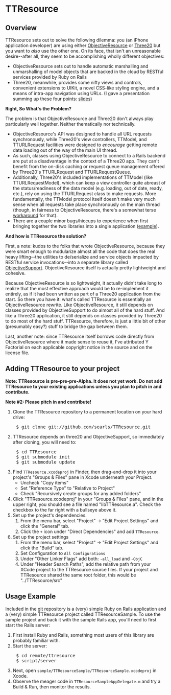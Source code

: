 TTResource
==========

Overview
--------

TTResource sets out to solve the following dilemma: you (an iPhone application developer) are using either [ObjectiveResource](http://github.com/yfactorial/objectiveresource) or [Three20](http://github.com/joehewitt/three20) but you want to *also* use the other one. On its face, that isn't an unreasonable desire--after all, they seem to be accomplishing wholly different objectives:

* ObjectiveResource sets out to handle automatic marshalling and unmarshalling of model objects that are backed in the cloud by RESTful services provided by Ruby on Rails
* Three20, meanwhile, provides some nifty views and controls, convenient extensions to UIKit, a novel CSS-like styling engine, and a means of intra-app navigation using URLs. (I gave a presentation summing up these four points: [slides](http://is.gd/4Fd7f))

**Right, So What's the Problem?**

The problem is that ObjectiveResource and Three20 don't always play particularly well together. Neither thematically nor technically.

* ObjectiveResource's API was designed to handle all URL requests synchronously, while Three20's view controllers, TTModel, and TTURLRequest facilities were designed to *encourage* getting remote data loading out of the way of the main UI thread. 
* As such, classes using ObjectiveResource to connect to a Rails backend are put at a disadvantage in the context of a Three20 app. They can't benefit from the on-disk caching or request queue management offered by Three20's TTURLRequest and TTURLRequestQueue.
* Additionally, Three20's included implementations of TTModel (like TTURLRequestModel), which can keep a view controller quite abreast of the status/readiness of the data model (e.g. loading, out of date, ready, etc.), rely on using the TTURLRequest class to make requests. More fundamentally, the TTModel protocol itself doesn't make very much sense when all requests take place synchronously on the main thread (though, in fairness to ObjectiveResource, there's a somewhat terse [workaround](http://groups.google.com/group/objectiveresource/browse_thread/thread/73370fd4f28e43eb/6af4489aa538db82?lnk=gst&q=asynchronous#6af4489aa538db82) for that).
* There are a couple minor bugs/hiccups to experience when first bringing together the two libraries into a single application ([example](http://github.com/joehewitt/three20/issues#issue/95)).

**And how is TTResource the solution?**

First, a note: kudos to the folks that wrote ObjectiveResource, because they were smart enough to modularize almost all the code that does the real heavy lifting--the utilities to de/serialize and service objects impacted by RESTful service invocations--into a separate library called [ObjectiveSupport](http://github.com/yfactorial/objectivesupport). ObjectiveResource itself is actually pretty lightweight and cohesive. 

Because ObjectiveResource is so lightweight, it actually didn't take long to realize that the most effective approach would be to re-implement it entirely, as if it had been written as part of a Three20 application from the start. So there you have it: what's called TTResource is essentially an ObjectiveResource rewrite. Like ObjectiveResource, it still depends on classes provided by ObjectiveSupport to do almost all of the hard stuff. And like a Three20 application, it still depends on classes provided by Three20 to do most of the hard stuff. TTResource, therefore, is just a little bit of other (presumably easy?) stuff to bridge the gap between them. 

Last, another note: since TTResource itself borrows code directly from ObjectiveResource where it made sense to reuse it, I've attributed Y Factorial on each applicable copyright notice in the source and on the license file.

Adding TTResource to your project
---------------------------------

**Note: TTResource is pre-pre-pre-Alpha. It does not yet work. Do not add TTResource to your existing applications unless you plan to pitch in and contribute.**

**Note #2: Please pitch in and contribute!**

1. Clone the TTResource repository to a permanent location on your hard drive:
<pre>
    $ git clone git://github.com/searls/TTResource.git
</pre>
2. TTResource depends on three20 and ObjectiveSupport, so immediately after cloning, you will need to:
<pre>
	$ cd TTResource
	$ git submodule init
	$ git submodule update
</pre>
3. Find `TTResource.xcodeproj` in Finder, then drag-and-drop it into your project's "Groups & Files" pane in Xcode underneath your Project.
	* Uncheck "Copy items"
	* Set "Reference Type" to "Relative to Project"
	* Check "Recursively create groups for any added folders"	
4. Click "TTResource.xcodeproj" in your "Groups & Files" pane, and in the upper right, you should see a file named "libTTResource.a". Check the checkbox to the far right with a bullseye above it.
5. Set up the project's dependencies.
	1. From the menu bar, select "Project" -> "Edit Project Settings" and click the "General" tab.
	2. Click the `+` icon under "Direct Dependencies" and add `TTResource`.
6. Set up the project settings
	1. From the menu bar, select "Project" -> "Edit Project Settings" and click the "Build" tab. 
	2. Set Configuration to `All Configurations` 
	3. Under "Other Linker Flags" add both: `-all_load` and `-ObjC`
	4. Under "Header Search Paths", add the relative path from your XCode project to the TTResource source files. If your project and TTResource shared the same root folder, this would be "../TTResource/src"

Usage Example
-------------
Included in the git repository is a (very) simple Ruby on Rails application and a (very) simple TTResource project called TTResourceSample. To use the sample project and back it with the sample Rails app, you'll need to first start the Rails server:
1. First install Ruby and Rails, something most users of this library are probably familiar with.
2. Start the server:
<pre>
	$ cd remote/ttresource
	$ script/server
</pre>
3. Next, open `sample/TTResourceSample/TTResourceSample.xcodeproj` in Xcode.
4. Observe the meager code in `TTResourceSampleAppDelegate.m` and try a Build & Run, then monitor the results.